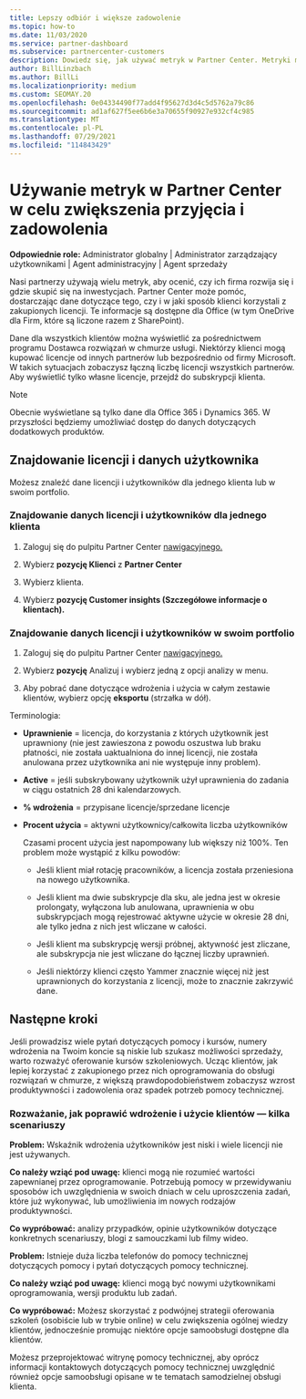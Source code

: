 ```yaml
---
title: Lepszy odbiór i większe zadowolenie
ms.topic: how-to
ms.date: 11/03/2020
ms.service: partner-dashboard
ms.subservice: partnercenter-customers
description: Dowiedz się, jak używać metryk w Partner Center. Metryki mogą pokazać, czy Twoja firma się rozwija, jak klienci używają swoich licencji i gdzie skupić się na inwestycjach.
author: BillLinzbach
ms.author: BillLi
ms.localizationpriority: medium
ms.custom: SEOMAY.20
ms.openlocfilehash: 0e04334490f77add4f95627d3d4c5d5762a79c86
ms.sourcegitcommit: ad1af627f5ee6b6e3a70655f90927e932cf4c985
ms.translationtype: MT
ms.contentlocale: pl-PL
ms.lasthandoff: 07/29/2021
ms.locfileid: "114843429"
---
```

# <a name="use-metrics-in-partner-center-to-increase-adoption-and-satisfaction"></a>Używanie metryk w Partner Center w celu zwiększenia przyjęcia i zadowolenia

**Odpowiednie role:** Administrator globalny | Administrator zarządzający użytkownikami | Agent administracyjny | Agent sprzedaży

Nasi partnerzy używają wielu metryk, aby ocenić, czy ich firma rozwija się i gdzie skupić się na inwestycjach. Partner Center może pomóc, dostarczając dane dotyczące tego, czy i w jaki sposób klienci korzystali z zakupionych licencji. Te informacje są dostępne dla Office (w tym OneDrive dla Firm, które są liczone razem z SharePoint).

Dane dla wszystkich klientów można wyświetlić za pośrednictwem programu Dostawca rozwiązań w chmurze usługi. Niektórzy klienci mogą kupować licencje od innych partnerów lub bezpośrednio od firmy Microsoft. W takich sytuacjach zobaczysz łączną liczbę licencji wszystkich partnerów. Aby wyświetlić tylko własne licencje, przejdź do subskrypcji klienta.

> [!NOTE]  
> Obecnie wyświetlane są tylko dane dla Office 365 i Dynamics 365. W przyszłości będziemy umożliwiać dostęp do danych dotyczących dodatkowych produktów.

## <a name="find-license-and-user-data"></a>Znajdowanie licencji i danych użytkownika

Możesz znaleźć dane licencji i użytkowników dla jednego klienta lub w swoim portfolio.

### <a name="find-license-and-user-data-for-a-single-customer"></a>Znajdowanie danych licencji i użytkowników dla jednego klienta

1. Zaloguj się do pulpitu Partner Center [nawigacyjnego.](https://partner.microsoft.com/dashboard)

2. Wybierz **pozycję Klienci** z **Partner Center**

3. Wybierz klienta.

4. Wybierz **pozycję Customer insights (Szczegółowe informacje o klientach).**

### <a name="find-license-and-user-data-across-your-portfolio"></a>Znajdowanie danych licencji i użytkowników w swoim portfolio

1. Zaloguj się do pulpitu Partner Center [nawigacyjnego.](https://partner.microsoft.com/dashboard)

2. Wybierz **pozycję** Analizuj i wybierz jedną z opcji analizy w menu.

3. Aby pobrać dane dotyczące wdrożenia i użycia w całym zestawie klientów, wybierz opcję **eksportu** (strzałka w dół).

Terminologia:

- **Uprawnienie** = licencja, do korzystania z których użytkownik jest uprawniony (nie jest zawieszona z powodu oszustwa lub braku płatności, nie została uaktualniona do innej licencji, nie została anulowana przez użytkownika ani nie występuje inny problem).

- **Active** = jeśli subskrybowany użytkownik użył uprawnienia do zadania w ciągu ostatnich 28 dni kalendarzowych.

- **% wdrożenia** = przypisane licencje/sprzedane licencje

- **Procent użycia** = aktywni użytkownicy/całkowita liczba użytkowników

   Czasami procent użycia jest napompowany lub większy niż 100%. Ten problem może wystąpić z kilku powodów:

  - Jeśli klient miał rotację pracowników, a licencja została przeniesiona na nowego użytkownika.

  - Jeśli klient ma dwie subskrypcje dla sku, ale jedna jest w okresie prolongaty, wyłączona lub anulowana, uprawnienia w obu subskrypcjach mogą rejestrować aktywne użycie w okresie 28 dni, ale tylko jedna z nich jest wliczane w całości.

  - Jeśli klient ma subskrypcję wersji próbnej, aktywność jest zliczane, ale subskrypcja nie jest wliczane do łącznej liczby uprawnień.

  - Jeśli niektórzy klienci często Yammer znacznie więcej niż jest uprawnionych do korzystania z licencji, może to znacznie zakrzywić dane.

## <a name="next-steps"></a>Następne kroki

Jeśli prowadzisz wiele pytań dotyczących pomocy i kursów, numery wdrożenia na Twoim koncie są niskie lub szukasz możliwości sprzedaży, warto rozważyć oferowanie kursów szkoleniowych. Ucząc klientów, jak lepiej korzystać z zakupionego przez nich oprogramowania do obsługi rozwiązań w chmurze, z większą prawdopodobieństwem zobaczysz wzrost produktywności i zadowolenia oraz spadek potrzeb pomocy technicznej.

### <a name="considering-how-to-improve-customer-adoption-and-usage---a-couple-scenarios"></a>Rozważanie, jak poprawić wdrożenie i użycie klientów — kilka scenariuszy

**Problem:** Wskaźnik wdrożenia użytkowników jest niski i wiele licencji nie jest używanych.

**Co należy wziąć pod uwagę:** klienci mogą nie rozumieć wartości zapewnianej przez oprogramowanie. Potrzebują pomocy w przewidywaniu sposobów ich uwzględnienia w swoich dniach w celu uproszczenia zadań, które już wykonywać, lub umożliwienia im nowych rodzajów produktywności.

**Co wypróbować:** analizy przypadków, opinie użytkowników dotyczące konkretnych scenariuszy, blogi z samouczkami lub filmy wideo.

**Problem:** Istnieje duża liczba telefonów do pomocy technicznej dotyczących pomocy i pytań dotyczących pomocy technicznej.

**Co należy wziąć pod uwagę:** klienci mogą być nowymi użytkownikami oprogramowania, wersji produktu lub zadań.

**Co wypróbować:** Możesz skorzystać z podwójnej strategii oferowania szkoleń (osobiście lub w trybie online) w celu zwiększenia ogólnej wiedzy klientów, jednocześnie promując niektóre opcje samoobsługi dostępne dla klientów.

Możesz przeprojektować witrynę pomocy technicznej, aby oprócz [](customer-self-support.md) informacji kontaktowych dotyczących pomocy technicznej uwzględnić również opcje samoobsługi opisane w te tematach samodzielnej obsługi klienta.

